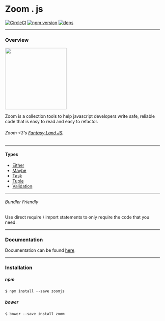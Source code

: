 # Zoom . js

[![CircleCI](https://circleci.com/gh/dustinws/zoom/tree/master.svg?style=shield)](https://circleci.com/gh/dustinws/zoom/tree/master)
[![npm version](https://badge.fury.io/js/zoomjs.svg)](https://badge.fury.io/js/zoomjs)
[![deps](https://david-dm.org/dustinws/zoom.svg)](https://david-dm.org/dustinws/zoom.svg)

---
### Overview

<img src="https://cdn.pixabay.com/photo/2017/02/21/21/14/unicorn-2087452_1280.png" width="200px" />

Zoom is a collection tools to help javascript developers write safe, reliable
code that is easy to read and easy to refactor.

###### Zoom <3's [Fantasy Land JS](https://github.com/fantasyland/fantasy-land).

---

#### Types
- [Either](https://dustinws.github.io/zoom/Either.html)
- [Maybe](https://dustinws.github.io/zoom/Maybe.html)
- [Task](https://dustinws.github.io/zoom/Task.html)
- [Tuple](https://dustinws.github.io/zoom/Tuple.html)
- [Validation](https://dustinws.github.io/zoom/Validation.html)

---

###### Bundler Friendly
Use direct require / import statements to only require the code that you need.

---
### Documentation
Documentation can be found [here](https://dustinws.github.io/zoom/).

---
### Installation

##### npm
`$ npm install --save zoomjs`

##### bower
`$ bower --save install zoom`
